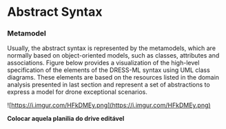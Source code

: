 # Abstract Syntax

### Metamodel

Usually, the abstract syntax is represented by the metamodels, which are normally based on object-oriented models, such as classes, attributes and associations. Figure below provides a visualization of the high-level specification of the elements of the DRESS-ML syntax using UML class diagrams. These elements are based on the resources listed in the domain analysis presented in last section and represent a set of abstractions to express a model for drone exceptional scenarios.

![https://i.imgur.com/HFkDMEy.png](https://i.imgur.com/HFkDMEy.png)

**Colocar aquela planilia do drive editável**